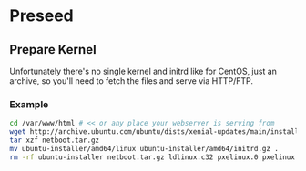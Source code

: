 # Preseed

## Prepare Kernel

Unfortunately there's no single kernel and initrd like for CentOS, just an archive, so you'll need to fetch the files and serve via HTTP/FTP.

### Example

```bash
cd /var/www/html # << or any place your webserver is serving from
wget http://archive.ubuntu.com/ubuntu/dists/xenial-updates/main/installer-amd64/current/images/netboot/netboot.tar.gz
tar xzf netboot.tar.gz 
mv ubuntu-installer/amd64/linux ubuntu-installer/amd64/initrd.gz .
rm -rf ubuntu-installer netboot.tar.gz ldlinux.c32 pxelinux.0 pxelinux.cfg version.info
```